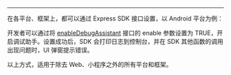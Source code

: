 <Title>Express SDK 如何将 SDK 日志打印到控制台？</Title>



- - -

在各平台、框架上，都可以通过 Express SDK 接口设置，以 Android 平台为例：

开发者可以通过将 [enableDebugAssistant](https://doc-zh.zego.im/article/api?doc=Express_Video_SDK_API~java_android~class~ZegoExpressEngine#enable-debug-assistant) 接口的 enable 参数设置为 TRUE，开启调试助手。设置成功后，SDK 会打印日志到控制台，并在 SDK 其他函数的调用出现问题时，UI 弹窗提示错误。

<Warning title="注意">


以上方式，适用于除去 Web、小程序之外的所有平台和框架。

</Warning>



